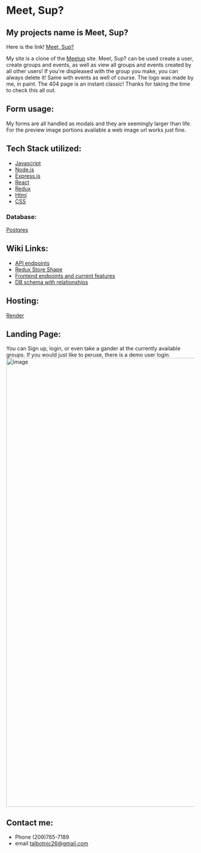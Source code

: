 # Meet, Sup?

## My projects name is Meet, Sup?
Here is the link! [Meet, Sup?](https://meetup-clone-project.onrender.com)

My site is a clone of the [Meetup](https://www.meetup.com/) site. Meet, Sup? can be used create a user, create groups and events, as well as view all groups and events created by all other users!
If you're displeased with the group you make, you can always delete it! Same with events as well of course. The logo was made by me, in paint. The 404 page is an instant classic!
Thanks for taking the time to check this all out.

## Form usage:
My forms are all handled as modals and they are seemingly larger than life. For the preview image portions available a web image url works just fine.

## Tech Stack utilized: 
- [Javascript](https://www.javascript.com/)
- [Node.js](https://nodejs.org/en/)
- [Express.js](https://expressjs.com/)
- [React](https://reactjs.org/)
- [Redux](https://redux.js.org/)
- [Html](https://developer.mozilla.org/en-US/docs/Web/HTML)
- [CSS](https://developer.mozilla.org/en-US/docs/Web/CSS)

### Database:
[Postgres](https://www.postgresql.org/)

## Wiki Links:
- [API endpoints](https://github.com/nicisherenow/Meetup/wiki/API-endpoints)
- [Redux Store Shape](https://github.com/nicisherenow/Meetup/wiki/Redux-Store-Shape)
- [Frontend endpoints and current features](https://github.com/nicisherenow/Meetup/wiki/Frontend-Endpoints-Features)
- [DB schema with relationships](https://github.com/nicisherenow/Meetup/wiki/DB-Schema-with-relationships)

## Hosting: 
[Render](https://render.com/)

## Landing Page:
You can Sign up, login, or even take a gander at the currently available groups. If you would just like to peruse, there is a demo user login.
<img width="1200" alt="image" src="https://user-images.githubusercontent.com/110574773/208219976-47f580c7-f693-4b3a-89d9-729e30905a33.png">

## Contact me:
- Phone (209)765-7189
- email talbotnic26@gmail.com
